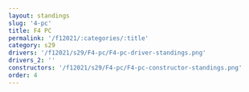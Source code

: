 ```yaml
---
layout: standings
slug: '4-pc'
title: F4 PC
permalink: '/f12021/:categories/:title'
category: s29
drivers: '/f12021/s29/F4-pc/F4-pc-driver-standings.png'
drivers_2: ''
constructors: '/f12021/s29/F4-pc/F4-pc-constructor-standings.png'
order: 4
---
```


